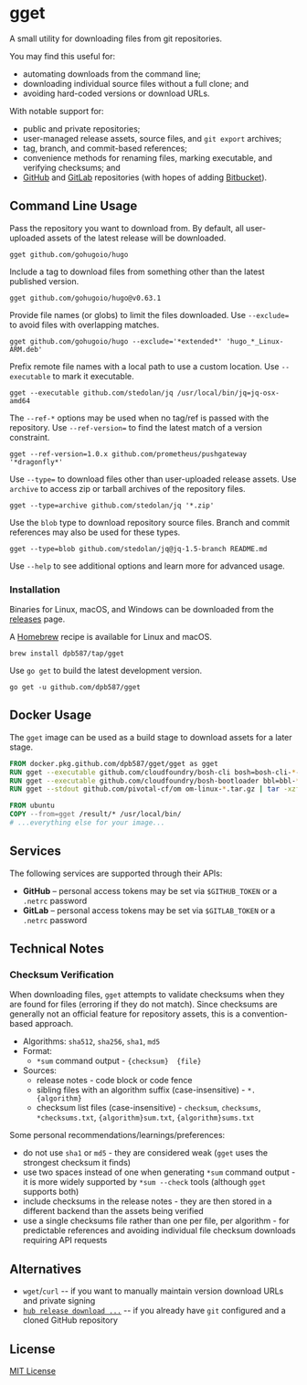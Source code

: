 # gget

A small utility for downloading files from git repositories.

You may find this useful for:

 * automating downloads from the command line;
 * downloading individual source files without a full clone; and
 * avoiding hard-coded versions or download URLs.

With notable support for:

 * public and private repositories;
 * user-managed release assets, source files, and `git export` archives;
 * tag, branch, and commit-based references;
 * convenience methods for renaming files, marking executable, and verifying checksums; and
 * [GitHub](https://github.com/) and [GitLab](https://gitlab.com/) repositories (with hopes of adding [Bitbucket](https://bitbucket.org/)).

## Command Line Usage

Pass the repository you want to download from. By default, all user-uploaded assets of the latest release will be downloaded.

    gget github.com/gohugoio/hugo

Include a tag to download files from something other than the latest published version.

    gget github.com/gohugoio/hugo@v0.63.1

Provide file names (or globs) to limit the files downloaded. Use `--exclude=` to avoid files with overlapping matches.

    gget github.com/gohugoio/hugo --exclude='*extended*' 'hugo_*_Linux-ARM.deb'

Prefix remote file names with a local path to use a custom location. Use `--executable` to mark it executable.

    gget --executable github.com/stedolan/jq /usr/local/bin/jq=jq-osx-amd64

The `--ref-*` options may be used when no tag/ref is passed with the repository. Use `--ref-version=` to find the latest match of a version constraint.

    gget --ref-version=1.0.x github.com/prometheus/pushgateway '*dragonfly*'

Use `--type=` to download files other than user-uploaded release assets. Use `archive` to access zip or tarball archives of the repository files.

    gget --type=archive github.com/stedolan/jq '*.zip'

Use the `blob` type to download repository source files. Branch and commit references may also be used for these types.

    gget --type=blob github.com/stedolan/jq@jq-1.5-branch README.md

Use `--help` to see additional options and learn more for advanced usage.

### Installation

Binaries for Linux, macOS, and Windows can be downloaded from the [releases](https://github.com/dpb587/gget/releases) page.

A [Homebrew](https://brew.sh/) recipe is available for Linux and macOS.

```
brew install dpb587/tap/gget
```

Use `go get` to build the latest development version.

```
go get -u github.com/dpb587/gget
```

## Docker Usage

The `gget` image can be used as a build stage to download assets for a later stage.

```dockerfile
FROM docker.pkg.github.com/dpb587/gget/gget as gget
RUN gget --executable github.com/cloudfoundry/bosh-cli bosh=bosh-cli-*-linux-amd64
RUN gget --executable github.com/cloudfoundry/bosh-bootloader bbl=bbl-*_linux_x86-64
RUN gget --stdout github.com/pivotal-cf/om om-linux-*.tar.gz | tar -xzf- om

FROM ubuntu
COPY --from=gget /result/* /usr/local/bin/
# ...everything else for your image...
```

## Services

The following services are supported through their APIs:

 * **GitHub** – personal access tokens may be set via `$GITHUB_TOKEN` or a `.netrc` password
 * **GitLab** – personal access tokens may be set via `$GITLAB_TOKEN` or a `.netrc` password

## Technical Notes

### Checksum Verification

When downloading files, `gget` attempts to validate checksums when they are found for files (erroring if they do not match). Since checksums are generally not an official feature for repository assets, this is a convention-based approach.

 * Algorithms: `sha512`, `sha256`, `sha1`, `md5`
 * Format:
    * `*sum` command output - `{checksum}  {file}`
 * Sources:
    * release notes - code block or code fence
    * sibling files with an algorithm suffix (case-insensitive) - `*.{algorithm}`
    * checksum list files (case-insensitive) - `checksum`, `checksums`, `*checksums.txt`, `{algorithm}sum.txt`, `{algorithm}sums.txt`

Some personal recommendations/learnings/preferences:

 * do not use `sha1` or `md5` - they are considered weak (`gget` uses the strongest checksum it finds)
 * use two spaces instead of one when generating `*sum` command output - it is more widely supported by `*sum --check` tools (although `gget` supports both)
 * include checksums in the release notes - they are then stored in a different backend than the assets being verified
 * use a single checksums file rather than one per file, per algorithm - for predictable references and avoiding individual file checksum downloads requiring API requests

## Alternatives

 * `wget`/`curl` -- if you want to manually maintain version download URLs and private signing
 * [`hub release download ...`](https://github.com/github/hub) -- if you already have `git` configured and a cloned GitHub repository

## License

[MIT License](LICENSE)
